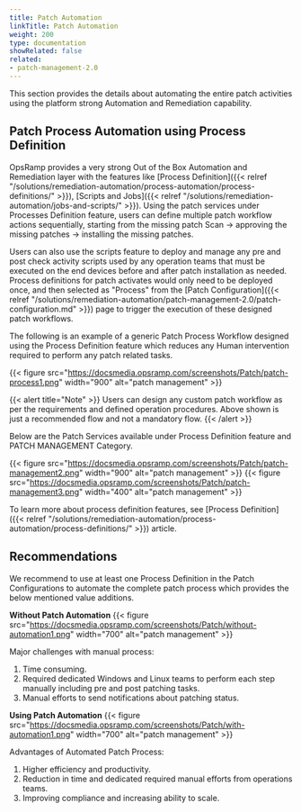 ```yaml
---
title: Patch Automation
linkTitle: Patch Automation
weight: 200
type: documentation
showRelated: false
related:
- patch-management-2.0
---
```


This section provides the details about automating the entire patch activities using the platform strong Automation and Remediation capability.

## Patch Process Automation using Process Definition
OpsRamp provides a very strong Out of the Box Automation and Remediation layer with the features like [Process Definition]({{< relref "/solutions/remediation-automation/process-automation/process-definitions/" >}}), [Scripts and Jobs]({{< relref "/solutions/remediation-automation/jobs-and-scripts/" >}}). Using the patch services under Processes Definition feature, users can define multiple patch workflow actions sequentially, starting from the missing patch Scan → approving the missing patches → installing the missing patches. 

Users can also use the scripts feature to deploy and manage any pre and post check activity scripts used by any operation teams that must be executed on the end devices before and after patch installation as needed. Process definitions for patch activates would only need to be deployed once, and then selected as "Process" from the [Patch Configuration]({{< relref "/solutions/remediation-automation/patch-management-2.0/patch-configuration.md" >}}) page to trigger the execution of these designed patch workflows.

The following is an example of a generic Patch Process Workflow designed using the Process Definition feature which reduces any Human intervention required to perform any patch related tasks.

{{< figure 
src="https://docsmedia.opsramp.com/screenshots/Patch/patch-process1.png" 
width="900"
alt="patch management" >}} 

{{< alert title="Note" >}}
Users can design any custom patch workflow as per the requirements and defined operation procedures. Above shown is just a recommended flow and not a mandatory flow.
{{< /alert >}}

Below are the Patch Services available under Process Definition feature and PATCH MANAGEMENT Category.

{{< figure 
src="https://docsmedia.opsramp.com/screenshots/Patch/patch-management2.png" 
width="900"
alt="patch management" >}} 
{{< figure 
src="https://docsmedia.opsramp.com/screenshots/Patch/patch-management3.png" 
width="400"
alt="patch management" >}} 

To learn more about process definition features, see [Process Definition]({{< relref "/solutions/remediation-automation/process-automation/process-definitions/" >}}) article.

## Recommendations
We recommend to use at least one Process Definition in the Patch Configurations to automate the complete patch process which provides the below mentioned value additions.

**Without Patch Automation**
{{< figure 
src="https://docsmedia.opsramp.com/screenshots/Patch/without-automation1.png" 
width="700"
alt="patch management" >}} 

Major challenges with manual process:
1. Time consuming.
2. Required dedicated Windows and Linux teams to perform each step manually including pre and post patching tasks.
3. Manual efforts to send notifications about patching status.

**Using Patch Automation**
{{< figure 
src="https://docsmedia.opsramp.com/screenshots/Patch/with-automation1.png" 
width="700"
alt="patch management" >}} 

Advantages of Automated Patch Process:
1. Higher efficiency and productivity.
2. Reduction in time and dedicated required manual efforts from operations teams.
3. Improving compliance and increasing ability to scale.